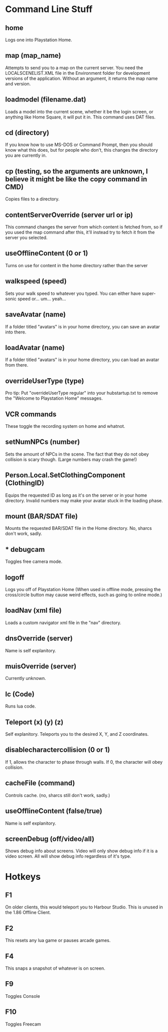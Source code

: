 # Command Line Stuff
## home
Logs one into Playstation Home.
## map (map_name)
Attempts to send you to a map on the current server. You need the LOCALSCENELIST.XML file in the Environment folder for development versions of the application. Without an argument, it returns the map name and version.
## loadmodel (filename.dat)
Loads a model into the current scene, whether it be the login screen, or anything like Home Square, it will put it in. This command uses DAT files.
## cd (directory)
If you know how to use MS-DOS or Command Prompt, then you should know what this does, but for people who don't, this changes the directory you are currently in.
## cp (testing, so the arguments are unknown, I believe it might be like the copy command in CMD)
Copies files to a directory.
## contentServerOverride (server url or ip)
This command changes the server from which content is fetched from, so if you used the map command after this, it'll instead try to fetch it from the server you selected.
## useOfflineContent (0 or 1)
Turns on use for content in the home directory rather than the server
## walkspeed (speed)
Sets your walk speed to whatever you typed. You can either have super-sonic speed or... um... yeah...
## saveAvatar (name)
If a folder titled "avatars" is in your home directory, you can save an avatar into there.
## loadAvatar (name)
If a folder titled "avatars" is in your home directory, you can load an avatar from there.
## overrideUserType (type)
Pro tip: Put "overrideUserType regular" into your hubstartup.txt to remove the "Welcome to Playstation Home" messages.
## VCR commands
These toggle the recording system on home and whatnot.
## setNumNPCs (number)
Sets the amount of NPCs in the scene. The fact that they do not obey collision is scary though. (Large numbers may crash the game!)
## Person.Local.SetClothingComponent (ClothingID)
Equips the requested ID as long as it's on the server or in your home directory. Invalid numbers may make your avatar stuck in the loading phase.
## mount (BAR/SDAT file)
Mounts the requested BAR/SDAT file in the Home directory. No, sharcs don't work, sadly.
## * debugcam
Toggles free camera mode.
## logoff
Logs you off of Playstation Home (When used in offline mode, pressing the cross/circle button may cause weird effects, such as going to online mode.)
## loadNav (xml file)
Loads a custom navigator xml file in the "nav" directory.
## dnsOverride (server)
Name is self explanitory.
## muisOverride (server)
Currently unknown.
## lc (Code)
Runs lua code.
## Teleport (x) (y) (z)
Self explanitory. Teleports you to the desired X, Y, and Z coordinates.
## disablecharactercollision (0 or 1)
If 1, allows the character to phase through walls. If 0, the character will obey collision.
## cacheFile (command)
Controls cache. (no, sharcs still don't work, sadly.)
## useOfflineContent (false/true)
Name is self explanitory.
## screenDebug (off/video/all)
Shows debug info about screens. Video will only show debug info if it is a video screen. All will show debug info regardless of it's type.

# Hotkeys
## F1
On older clients, this would teleport you to Harbour Studio. This is unused in the 1.86 Offline Client.
## F2
This resets any lua game or pauses arcade games.
## F4
This snaps a snapshot of whatever is on screen.
## F9
Toggles Console
## F10
Toggles Freecam
